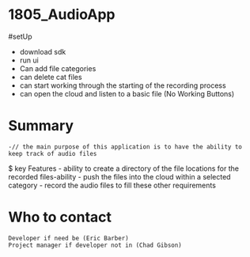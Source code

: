 # 1805_AudioApp

#setUp
- download sdk
- run ui
- Can add file categories 
- can delete cat files
- can start working through the starting of the recording process
- can open the cloud and listen to a basic file (No Working Buttons)

# Summary

	-// the main purpose of this application is to have the ability to keep track of audio files

$ key Features
	- ability to create a directory of the file locations for the recorded files-ability
	- push the files into the cloud within a selected category
	- record the audio files to fill these other requirements
	

# Who to contact
	Developer if need be (Eric Barber)
	Project manager if developer not in (Chad Gibson)
